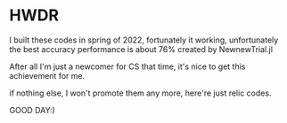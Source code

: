 # HWDR
I built these codes in spring of 2022, fortunately it working, unfortunately the best  accuracy performance is about 76% created by NewnewTrial.jl

After all I'm just a newcomer for CS that time, it's nice to get this achievement for me.

if nothing else, I won't promote them any more, here're just relic codes.

GOOD DAY:)
